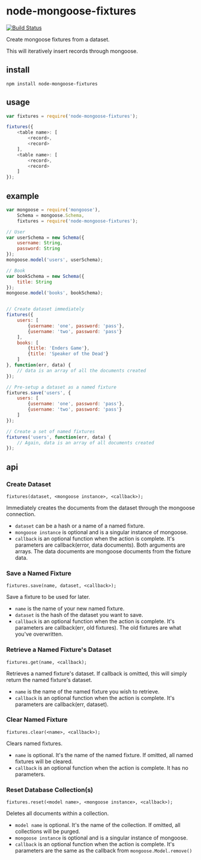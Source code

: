 node-mongoose-fixtures
======================

[![Build Status](https://travis-ci.org/kennethklee/node-mongoose-fixtures.svg?branch=master)](https://travis-ci.org/kennethklee/node-mongoose-fixtures)

Create mongoose fixtures from a dataset.

This will iteratively insert records through mongoose.

install
-------

`npm install node-mongoose-fixtures`

usage
-----

```javascript
var fixtures = require('node-mongoose-fixtures');

fixtures({
    <table name>: [
        <record>,
        <record>
    ],
    <table name>: [
        <record>,
        <record>
    ]
});


```

example
-------

```javascript
var mongoose = require('mongoose'),
    Schema = mongoose.Schema,
    fixtures = require('node-mongoose-fixtures');

// User
var userSchema = new Schema({
    username: String,
    password: String
});
mongoose.model('users', userSchema);

// Book
var bookSchema = new Schema({
    title: String
});
mongoose.model('books', bookSchema);


// Create dataset immediately
fixtures({
    users: [
        {username: 'one', password: 'pass'},
        {username: 'two', password: 'pass'}
    ],
    books: [
        {title: 'Enders Game'},
        {title: 'Speaker of the Dead'}
    ]
}, function(err, data) {
    // data is an array of all the documents created
});

// Pre-setup a dataset as a named fixture
fixtures.save('users', {
    users: [
        {username: 'one', password: 'pass'},
        {username: 'two', password: 'pass'}
    ]
});

// Create a set of named fixtures
fixtures('users', function(err, data) {
    // Again, data is an array of all documents created
});
```

api
---

### Create Dataset

`fixtures(dataset, <mongoose instance>, <callback>);`

Immediately creates the documents from the dataset through the mongoose connection.

* `dataset` can be a hash or a name of a named fixture.
* `mongoose instance` is optional and is a singular instance of mongoose.
* `callback` is an optional function when the action is complete. It's parameters are callback(error, data documents). Both arguments are arrays. The data documents are mongoose documents from the fixture data.


### Save a Named Fixture

`fixtures.save(name, dataset, <callback>);`

Save a fixture to be used for later.

* `name` is the name of your new named fixture.
* `dataset` is the hash of the dataset you want to save.
* `callback` is an optional function when the action is complete. It's parameters are callback(err, old fixtures). The old fixtures are what you've overwritten.


### Retrieve a Named Fixture's Dataset

`fixtures.get(name, <callback);`

Retrieves a named fixture's dataset. If callback is omitted, this will simply return the named fixture's dataset.

* `name` is the name of the named fixture you wish to retrieve.
* `callback` is an optional function when the action is complete. It's parameters are callback(err, dataset).


### Clear Named Fixture

`fixtures.clear(<name>, <callback>);`

Clears named fixtures.

* `name` is optional. It's the name of the named fixture. If omitted, all named fixtures will be cleared.
* `callback` is an optional function when the action is complete. It has no parameters.


### Reset Database Collection(s)

`fixtures.reset(<model name>, <mongoose instance>, <callback>);`

Deletes all documents within a collection.

* `model name` is optional. It's the name of the collection. If omitted, all collections will be purged.
* `mongoose instance` is optional and is a singular instance of mongoose.
* `callback` is an optional function when the action is complete. It's parameters are the same as the callback from `mongoose.Model.remove()`
